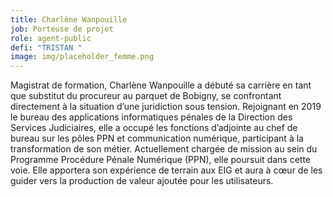 ```yaml
---
title: Charlène Wanpouille
job: Porteuse de projet
role: agent-public
defi: "TRISTAN "
image: img/placeholder_femme.png
---
```

Magistrat de formation, Charlène Wanpouille a débuté sa carrière en tant que substitut du procureur au parquet de Bobigny, se confrontant directement à la situation d’une juridiction sous tension. Rejoignant en 2019 le bureau des applications informatiques pénales de la Direction des Services Judiciaires, elle a occupé les fonctions d’adjointe au chef de bureau sur les pôles PPN et communication numérique, participant à la transformation de son métier. Actuellement chargée de mission au sein du Programme Procédure Pénale Numérique (PPN), elle poursuit dans cette voie. Elle apportera son expérience de terrain aux EIG et aura à cœur de les guider vers la production de valeur ajoutée pour les utilisateurs.
